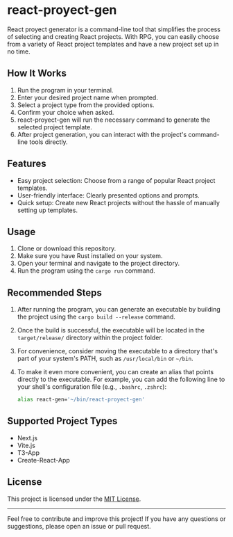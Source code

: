 # react-proyect-gen

React proyect generator is a command-line tool that simplifies the process of selecting and creating React projects. With RPG, you can easily choose from a variety of React project templates and have a new project set up in no time.

## How It Works

1. Run the program in your terminal.
2. Enter your desired project name when prompted.
3. Select a project type from the provided options.
4. Confirm your choice when asked.
5. react-proyect-gen will run the necessary command to generate the selected project template.
6. After project generation, you can interact with the project's command-line tools directly.

## Features

- Easy project selection: Choose from a range of popular React project templates.
- User-friendly interface: Clearly presented options and prompts.
- Quick setup: Create new React projects without the hassle of manually setting up templates.

## Usage

1. Clone or download this repository.
2. Make sure you have Rust installed on your system.
3. Open your terminal and navigate to the project directory.
4. Run the program using the `cargo run` command.

## Recommended Steps

1. After running the program, you can generate an executable by building the project using the `cargo build --release` command.

2. Once the build is successful, the executable will be located in the `target/release/` directory within the project folder.

3. For convenience, consider moving the executable to a directory that's part of your system's PATH, such as `/usr/local/bin` or `~/bin`.

4. To make it even more convenient, you can create an alias that points directly to the executable. For example, you can add the following line to your shell's configuration file (e.g., `.bashrc`, `.zshrc`):
   ```sh
   alias react-gen='~/bin/react-proyect-gen'

## Supported Project Types

- Next.js
- Vite.js
- T3-App
- Create-React-App

## License

This project is licensed under the [MIT License](LICENSE).

---

Feel free to contribute and improve this project! If you have any questions or suggestions, please open an issue or pull request.